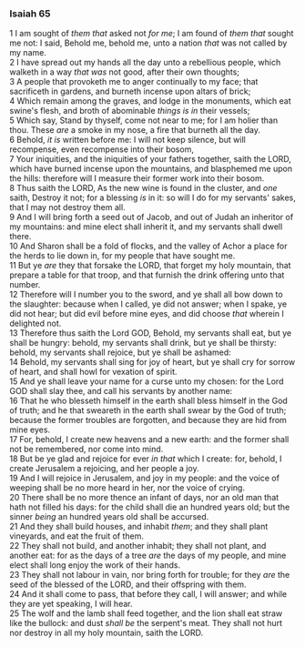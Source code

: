 ### Isaiah 65

1 I am sought of *them that* asked not *for me*; I am found of *them that* sought me not: I said, Behold me, behold me, unto a nation *that* was not called by my name.  
2 I have spread out my hands all the day unto a rebellious people, which walketh in a way *that was* not good, after their own thoughts;  
3 A people that provoketh me to anger continually to my face; that sacrificeth in gardens, and burneth incense upon altars of brick;  
4 Which remain among the graves, and lodge in the monuments, which eat swine's flesh, and broth of abominable *things is in* their vessels;  
5 Which say, Stand by thyself, come not near to me; for I am holier than thou. These *are* a smoke in my nose, a fire that burneth all the day.  
6 Behold, *it is* written before me: I will not keep silence, but will recompense, even recompense into their bosom,  
7 Your iniquities, and the iniquities of your fathers together, saith the LORD, which have burned incense upon the mountains, and blasphemed me upon the hills: therefore will I measure their former work into their bosom.  
8 Thus saith the LORD, As the new wine is found in the cluster, and *one* saith, Destroy it not; for a blessing *is* in it: so will I do for my servants' sakes, that I may not destroy them all.  
9 And I will bring forth a seed out of Jacob, and out of Judah an inheritor of my mountains: and mine elect shall inherit it, and my servants shall dwell there.  
10 And Sharon shall be a fold of flocks, and the valley of Achor a place for the herds to lie down in, for my people that have sought me.  
11 But ye *are* they that forsake the LORD, that forget my holy mountain, that prepare a table for that troop, and that furnish the drink offering unto that number.  
12 Therefore will I number you to the sword, and ye shall all bow down to the slaughter: because when I called, ye did not answer; when I spake, ye did not hear; but did evil before mine eyes, and did choose *that* wherein I delighted not.  
13 Therefore thus saith the Lord GOD, Behold, my servants shall eat, but ye shall be hungry: behold, my servants shall drink, but ye shall be thirsty: behold, my servants shall rejoice, but ye shall be ashamed:  
14 Behold, my servants shall sing for joy of heart, but ye shall cry for sorrow of heart, and shall howl for vexation of spirit.  
15 And ye shall leave your name for a curse unto my chosen: for the Lord GOD shall slay thee, and call his servants by another name:  
16 That he who blesseth himself in the earth shall bless himself in the God of truth; and he that sweareth in the earth shall swear by the God of truth; because the former troubles are forgotten, and because they are hid from mine eyes.  
17 For, behold, I create new heavens and a new earth: and the former shall not be remembered, nor come into mind.  
18 But be ye glad and rejoice for ever *in that* which I create: for, behold, I create Jerusalem a rejoicing, and her people a joy.  
19 And I will rejoice in Jerusalem, and joy in my people: and the voice of weeping shall be no more heard in her, nor the voice of crying.  
20 There shall be no more thence an infant of days, nor an old man that hath not filled his days: for the child shall die an hundred years old; but the sinner *being* an hundred years old shall be accursed.  
21 And they shall build houses, and inhabit *them*; and they shall plant vineyards, and eat the fruit of them.  
22 They shall not build, and another inhabit; they shall not plant, and another eat: for as the days of a tree *are* the days of my people, and mine elect shall long enjoy the work of their hands.  
23 They shall not labour in vain, nor bring forth for trouble; for they *are* the seed of the blessed of the LORD, and their offspring with them.  
24 And it shall come to pass, that before they call, I will answer; and while they are yet speaking, I will hear.  
25 The wolf and the lamb shall feed together, and the lion shall eat straw like the bullock: and dust *shall be* the serpent's meat. They shall not hurt nor destroy in all my holy mountain, saith the LORD.  
